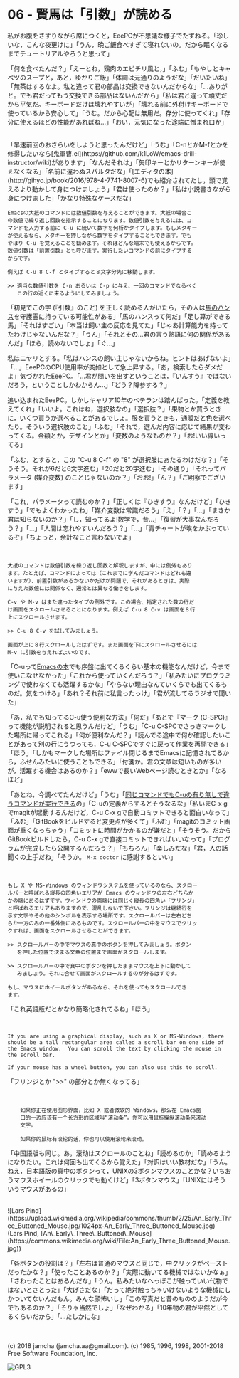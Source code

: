 

# 06 - 賢馬は「引数」が読める

私がお腹をさすりながら席につくと，EeePCが不思議な様子でたずねる。「珍しいな，こんな夜更けに」「うん，晩ご飯食べすぎて寝れないの。だから眠くなるまでチュートリアルやろうと思って」  

「何を食べたんだ？」「えーとね，鶏肉のエビチリ風と，」「ふむ」「もやしとキャベツのスープと，あと，ゆかりご飯」「体調は元通りのようだな」「だいたいね」「無茶はするなよ。私と違って君の部品は交換できないんだからな」「…ありがと。でも君だってもう交換できる部品はないんだから」「私は君と違って頑丈だから平気だ。キーボードだけは壊れやすいが」「壊れる前に外付けキーボードで使っているから安心して」「うむ。だから心配は無用だ。存分に使ってくれ」「存分に使えるほどの性能があればね…」「おい，元気になった途端に憎まれ口か」  

<br>  
「早速前回のおさらいをしようと思ったんだけど」「うむ」「C-nとかM-fとかを修得したいなら[鬼軍曹.el](https://github.com/k1LoW/emacs-drill-instructor/wiki)があります」「なんだそれは」「矢印キーとかリターンキーが使えなくなる」「名前に違わぬスパルタだな」「[エディタの本](http://gihyo.jp/book/2016/978-4-7741-8007-6)でも紹介されてたし，頭で覚えるより動かして身につけましょう」「君は使ったのか？」「私は小説書きながら身につけました」「かなり特殊なケースだな」  

<br>  

    Emacsの大抵のコマンドには数値引数を与えることができます。大抵の場合こ
    の数値で繰り返し回数を指示することになります。数値引数を与えるには、コ
    マンドを入力する前に C-u に続いて数字を何桁かタイプします。もしメタキー
    が使えるなら、メタキーを押しながら数字をタイプすることもできます。でも
    やはり C-u を覚えることを勧めます。それはどんな端末でも使えるからです。
    数値引数は「前置引数」とも呼びます。実行したいコマンドの前にタイプする
    からです。
    
    例えば C-u 8 C-f とタイプすると８文字分先に移動します。
    
    >> 適当な数値引数を C-n あるいは C-p に与え、一回のコマンドでなるべく
       この行の近くに来るようにしてみましょう。

「初見でこの字 (『引数』のこと) を正しく読める人がいたら，その人は[馬のハンス](https://ja.wikipedia.org/wiki/%E8%B3%A2%E9%A6%AC%E3%83%8F%E3%83%B3%E3%82%B9)を守護霊に持っている可能性がある」「馬のハンスって何だ」「足し算ができる馬」「それはすごい」「本当は飼い主の反応を見てた」「じゃあ計算能力を持ってたわけじゃないんだな？」「うん」「それとその…君の言う熟語に何の関係があるんだ」「ほら，読めないでしょ」「ぐ…」  

私はニヤリとする。「私はハンスの飼い主じゃないからね。ヒントはあげないよ」「…」EeePCのCPU使用率が突如として急上昇する。「あ，検索したらダメだよ」気づかれたEeePC。「…君が問いを出すということは，『いんすう』ではないだろう，ということしかわからん…」「どう？降参する？」  

追い込まれたEeePC。しかしキャリア10年のベテランは踏んばった。「定義を教えてくれ」「いいよ。これはね，選択肢なの」「選択肢？」「果物とか買うときに，いくつ買うか選べることがあるでしょ。服を買うときも，通販だと色を選べたり。そういう選択肢のこと」「ふむ」「それで，選んだ内容に応じて結果が変わってくる。金額とか，デザインとか」「変数のようなものか？」「お!いい線いってる」  

「ふむ，とすると，この "C-u 8 C-f" の "8" が選択肢にあたるわけだな？」「そうそう。それが6だと6文字進む」「20だと20字進む」「その通り」「それってパラメータ (媒介変数) のことじゃないのか？」「おお!」「ん？」「ご明察でございます」  

「これ，パラメータって読むのか？」「正しくは『ひきすう』なんだけど」「ひきすう」「でもよくわかったね」「媒介変数は常識だろう」「え」「？」「…」「まさか君は知らないのか？」「し，知ってるよ!数学で，昔…」「復習が大事なんだろう？」「…」「人間は忘れやすいんだろう？」「…」「青チャートが埃をかぶっているぞ」「ちょっと，余計なこと言わないでよ」  

<br>  

    大抵のコマンドは数値引数を繰り返し回数と解釈しますが、中には例外もあり
    ます。たとえば、コマンドによっては（これまでに学んだコマンドはどれも違
    いますが）、前置引数があるかないかだけが問題で、それがあるときは、実際
    に与えた数値には関係なく、通常とは異なる働きをします。
    
    C-v や M-v はまた違ったタイプの例外です。この場合、指定された数の行だ
    け画面をスクロールさせることになります。例えば C-u 8 C-v は画面を８行
    上にスクロールさせます。
    
    >> C-u 8 C-v を試してみましょう。
    
    画面が上に８行スクロールしたはずです。また画面を下にスクロールさせるには
    M-v に引数を与えればよいのです。

「C-uって[Emacsの本](https://www.oreilly.co.jp/books/9784873112770/)でも序盤に出てくるくらい基本の機能なんだけど，今まで使いこなせなかった」「これから使っていくんだろう？」「私みたいにプログラミングで使わなくても活躍するかな」「やらない理由なんていくらでも出てくるものだ。気をつけろ」「あれ？それ前に私言ったっけ」「君が流してるラジオで聞いた」  

「あ，私でも知ってるC-u使う便利な方法」「何だ」「あとで『マーク (C-SPC)』って機能が説明されると思うんだけど」「うむ」「C-u C-SPCでさっきマークした場所に帰ってこれる」「何が便利なんだ？」「読んでる途中で何か確認したいことがあって別の行にうつっても，C-u C-SPCですぐに戻って作業を再開できる」「ほう」「しかもマークした場所はファイル閉じるまでEmacsに記憶されてるから，ふせんみたいに使うこともできる」「付箋か。君の文章は短いものが多いが，活躍する機会はあるのか？」「ewwで長いWebページ読むときとか」「なるほど」  

「あとね，今調べてたんだけど」「うむ」「[同じコマンドでもC-uの有り無しで違うコマンドが実行できる](http://akisute3.hatenablog.com/entry/20111129/1322557154)の」「C-uの定義からするとそうなるな」「私いまC-x gでmagitが起動するんだけど，C-u C-x gで自動コミットできると面白いなって」「ふむ」「GitBookをビルドすると変更点が多くて」「ふむ」「magitのコミット画面が重くなっちゃう」「コミットに時間がかかるのが嫌だと」「そうそう。だからGitBookビルドしたら，C-u C-x gで直接コミットできればいいなって」「プログラムが完成したら公開するんだろう？」「もちろん」「楽しみだな」「君，人の話聞くの上手だね」「そうか。 `M-x doctor` に感謝するといい」  

<br>  

    もし X や MS-Windows のウィンドウシステムを使っているのなら、スクロー
    ルバーと呼ばれる縦長の四角いエリアが Emacs のウィンドウの左右どちらか
    かの端にあるはずです。ウィンドウの両端には同じく縦長の四角い「フリンジ」
    と呼ばれるエリアもありますので、混乱しないで下さい。フリンジは継続行を
    示す文字やその他のシンボルを表示する場所です。スクロールバーは左右どち
    らか一方のみの一番外側にあるものです。スクロールバーの中をマウスでクリッ
    クすれば、画面をスクロールさせることができます。
    
    >> スクロールバーの中でマウスの真中のボタンを押してみましょう。ボタン
       を押した位置で決まる文章の位置まで画面がスクロールします。
    
    >> スクロールバーの中で真中のボタンを押したままマウスを上下に動かして
       みましょう。それに合せて画面がスクロールするのが分るはずです。
    
    もし、マウスにホイールボタンがあるなら、それを使ってもスクロールでき
    ます。

「これ英語版だとかなり簡略化されてるね」「ほう」  

<br>  

    If you are using a graphical display, such as X or MS-Windows, there
    should be a tall rectangular area called a scroll bar on one side of
    the Emacs window.  You can scroll the text by clicking the mouse in
    the scroll bar.
    
    If your mouse has a wheel button, you can also use this to scroll.  

「フリンジとか ">>" の部分とか無くなってる」  

<br>  

        如果你正在使用图形界面，比如 X 或者微软的 Windows，那么在 Emacs窗
        口的一边应该有一个长方形的区域叫“滚动条”。你可以用鼠标操纵滚动条来滚动
        文字。
    
        如果你的鼠标有滚轮的话，你也可以使用滚轮来滚动。

「中国語版も同じ。あ，滚动はスクロールのことね」「読めるのか」「読めるようになりたい。これは何回も出てくるから覚えた」「対訳はいい教材だな」「うん。ねえ，日本語版の真中のボタンって，UNIXの3ボタンマウスのことかな？いちおうマウスホイールのクリックでも動くけど」「3ボタンマウス」「UNIXにはそういうマウスがあるの」  

<br>  
![Lars Pind](https://upload.wikimedia.org/wikipedia/commons/thumb/2/25/An_Early_Three_Buttoned_Mouse.jpg/1024px-An_Early_Three_Buttoned_Mouse.jpg)  
(Lars Pind, [An\_Early\_Three\_Buttoned\_Mouse](https://commons.wikimedia.org/wiki/File:An_Early_Three_Buttoned_Mouse.jpg))  

「各ボタンの役割は？」「左右は普通のマウスと同じで，中クリックがペーストだったかな？」「使ったことあるのか？」「実際に動いてる機械ではないかなぁ」「さわったことはあるんだな」「うん。私みたいなへっぽこが触っていい代物ではないとさとった」「大げさだな」「だって絶対触っちゃいけないような機械にしかついてないんだもん。みんな顔怖いし」「この写真だと昔のもののようだが今でもあるのか？」「そりゃ当然でしょ」「なぜわかる」「10年物の君が平然としてるくらいだから」「…たしかにな」  

<br>  
<br>  
(c) 2018 jamcha (jamcha.aa@gmail.com). (c) 1985, 1996, 1998, 2001-2018 Free Software Foundation, Inc.  

![GPL3](https://www.gnu.org/graphics/gplv3-88x31.png)  

